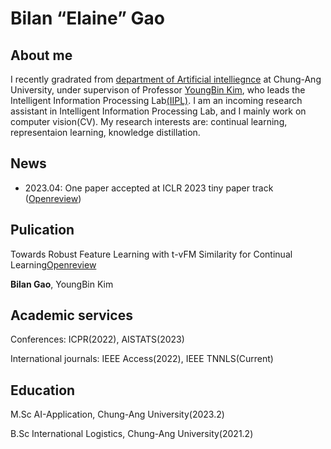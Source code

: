 # Bilan “Elaine” Gao
## About me
I recently gradrated from [department of Artificial intelliegnce](http://ai.cau.ac.kr/main.php) at Chung-Ang University, under supervison of Professor [YoungBin Kim](https://scholar.google.com/citations?user=If6P518AAAAJ&hl=ko), who leads the Intelligent Information Processing Lab[(IIPL)](https://sites.google.com/view/iiplcau/home). I am an incoming research assistant in Intelligent Information Processing Lab, and I mainly work on computer vision(CV). My research interests are: continual learning, representaion learning, knowledge distillation.

## News
- 2023.04: One paper accepted at ICLR 2023 tiny paper track ([Openreview](https://openreview.net/forum?id=6I5i0Ytnlul))

## Pulication
Towards Robust Feature Learning with t-vFM Similarity for Continual Learning[Openreview](https://openreview.net/forum?id=6I5i0Ytnlul)

**Bilan Gao**, YoungBin Kim

## Academic services
Conferences: ICPR(2022), AISTATS(2023)

International journals: IEEE Access(2022), IEEE TNNLS(Current)


## Education 
M.Sc AI-Application, Chung-Ang University(2023.2)

B.Sc International Logistics, Chung-Ang University(2021.2)


